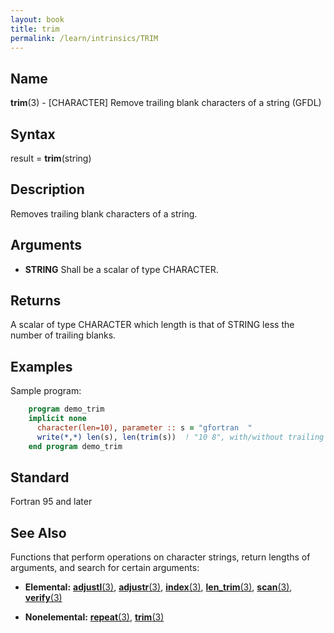 ```yaml
---
layout: book
title: trim
permalink: /learn/intrinsics/TRIM
---
```

## __Name__

__trim__(3) - \[CHARACTER\] Remove trailing blank characters of a string
(GFDL)

## __Syntax__

result = __trim__(string)

## __Description__

Removes trailing blank characters of a string.

## __Arguments__

  - __STRING__
    Shall be a scalar of type CHARACTER.

## __Returns__

A scalar of type CHARACTER which length is that of STRING less the
number of trailing blanks.

## __Examples__

Sample program:

```fortran
    program demo_trim
    implicit none
      character(len=10), parameter :: s = "gfortran  "
      write(*,*) len(s), len(trim(s))  ! "10 8", with/without trailing blanks
    end program demo_trim
```

## __Standard__

Fortran 95 and later

## __See Also__

Functions that perform operations on character strings, return lengths
of arguments, and search for certain arguments:

  - __Elemental:__
    [__adjustl__(3)](ADJUSTL), [__adjustr__(3)](ADJUSTR), [__index__(3)](INDEX), [__len\_trim__(3)](LEN_TRIM),
    [__scan__(3)](SCAN), [__verify__(3)](VERIFY)

  - __Nonelemental:__
    [__repeat__(3)](REPEAT), [__trim__(3)](TRIM)
